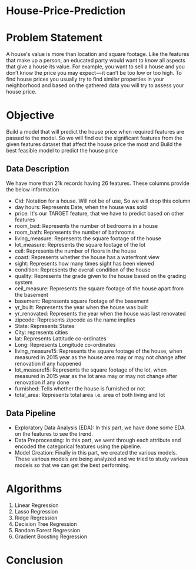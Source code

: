# House-Price-Prediction
# Problem Statement
A house's value is more than location and square footage. Like the features that make up a person, an educated party would want to know all aspects that give a house its value. For example, you want to sell a house and you don’t know the price you may expect — it can’t be too low or too high. To find house prices you usually try to find similar properties in your neighborhood and based on the gathered data you will try to assess your house price.

# Objective
Build a model that will predict the house price when required features are passed to the model. So we will find out the significant features from the given features dataset that affect the house price the most and Build the best feasible model to predict the house price

## Data Description
We have more than 21k records having 26 features. These columns provide the below information

- Cid: Notation for a house. Will not be of use, So we will drop this column
- day hours: Represents Date, when the house was sold
- price: It's our TARGET feature, that we have to predict based on other features
- room_bed: Represents the number of bedrooms in a house
- room_bath: Represents the number of bathrooms
- living_measure: Represents the square footage of the house
- lot_measure: Represents the square footage of the lot
- ceil: Represents the number of floors in the house
- coast: Represents whether the house has a waterfront view
- sight: Represents how many times sight has been viewed
- condition: Represents the overall condition of the house
- quality: Represents the grade given to the house based on the grading system
- ceil_measure: Represents the square footage of the house apart from the basement
- basement: Represents square footage of the basement
- yr_built: Represents the year when the house was built
- yr_renovated: Represents the year when the house was last renovated
- zipcode: Represents zipcode as the name implies
- State: Represents States
- City: represents cities
- lat: Represents Lattitude co-ordinates
- Long: Represents Longitude co-ordinates
- living_measure15: Represents the square footage of the house, when measured in 2015 year as the house area may or may not change after renovation if any happened
- lot_measure15: Represents the square footage of the lot, when measured in 2015 year as the lot area may or may not change after renovation if any done
- furnished: Tells whether the house is furnished or not
- total_area: Represents total area i.e. area of both living and lot

## Data Pipeline
- Exploratory Data Analysis (EDA): In this part, we have done some EDA on the features to see the trend.
- Data Preprocessing: In this part, we went through each attribute and encoded the categorical features using the pipeline.
- Model Creation: Finally in this part, we created the various models. These various models are being analyzed and we tried to study various models so that we can get the best 
  performing.
  
# Algorithms
1. Linear Regression
2. Lasso Regression
3. Ridge Regression
4. Decision Tree Regression
5. Random Forest Regression
6. Gradient Boosting Regression

# Conclusion

